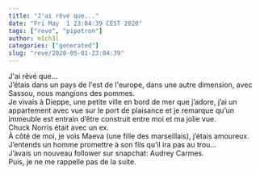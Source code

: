 ```yaml
---
title: "J'ai rêvé que..."
date: "Fri May  1 23:04:39 CEST 2020"
tags: ["reve", "pipotron"]
author: m1ch3l
categories: ["generated"]
slug: "reve/2020-05-01-23:04:39"
---
```


J'ai rêvé que...<br>
J’étais dans un pays de l'est de l'europe, dans une autre dimension, avec Sassou, nous mangions des pommes.<br>
Je vivais à Dieppe, une petite ville en bord de mer que j’adore, j’ai un appartement avec vue sur le port de plaisance et je remarque qu’un immeuble est entrain d’être construit entre moi et ma jolie vue.<br>
Chuck Norris était avec un ex.<br>
À côté de moi, je vois Maeva (une fille des marseillais), j’étais amoureux.<br>
J’entends un homme promettre à son fils qu’il ira pas au trou...<br>
J’avais un nouveau follower sur snapchat: Audrey Carmes.<br>
Puis, je ne me rappelle pas de la suite.<br>
